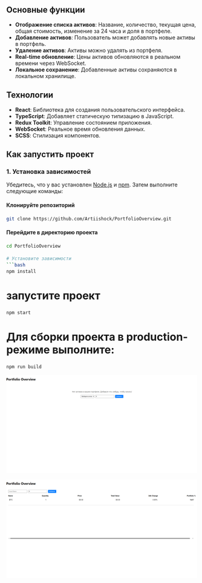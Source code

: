 ## Основные функции

- **Отображение списка активов**: Название, количество, текущая цена, общая стоимость, изменение за 24 часа и доля в портфеле.
- **Добавление активов**: Пользователь может добавлять новые активы в портфель.
- **Удаление активов**: Активы можно удалять из портфеля.
- **Real-time обновление**: Цены активов обновляются в реальном времени через WebSocket.
- **Локальное сохранение**: Добавленные активы сохраняются в локальном хранилище.

## Технологии

- **React**: Библиотека для создания пользовательского интерфейса.
- **TypeScript**: Добавляет статическую типизацию в JavaScript.
- **Redux Toolkit**: Управление состоянием приложения.
- **WebSocket**: Реальное время обновления данных.
- **SCSS**: Стилизация компонентов.

## Как запустить проект

### 1. Установка зависимостей

Убедитесь, что у вас установлен [Node.js](https://nodejs.org/) и [npm](https://www.npmjs.com/). Затем выполните следующие команды:

#### Клонируйте репозиторий
```bash
git clone https://github.com/Artiishock/PortfolioOverview.git
```
#### Перейдите в директорию проекта
```bash
cd PortfolioOverview

# Установите зависимости
```bash
npm install
```
# запустите проект 
```bash
npm start
```
# Для сборки проекта в production-режиме выполните:
```bash
npm run build
```
![то как выглятид сайт ](src/components/assets/main.png)

![то как выглятид сайт  c активом](src/components/assets/Activ.png)

